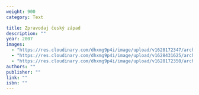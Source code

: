 ```yaml
---
weight: 900
category: Text

title: Zpravodaj český západ
description: ""
year: 2007
images:
  - "https://res.cloudinary.com/dhxmg9p4i/image/upload/v1628172347/archweb/scan-43.jpg"
  - "https://res.cloudinary.com/dhxmg9p4i/image/upload/v1628431625/archweb/scan-44.jpg"
  - "https://res.cloudinary.com/dhxmg9p4i/image/upload/v1628172350/archweb/scan-44-1.jpg"
authors: ""
publisher: ""
link: ""
isbn: ""
---
```

